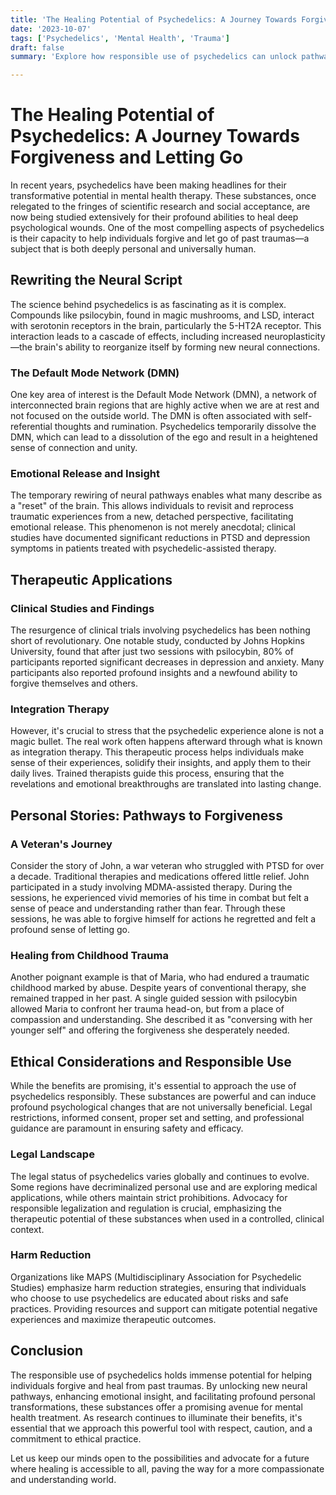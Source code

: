 ```yaml
---
title: 'The Healing Potential of Psychedelics: A Journey Towards Forgiveness and Letting Go'
date: '2023-10-07'
tags: ['Psychedelics', 'Mental Health', 'Trauma']
draft: false
summary: 'Explore how responsible use of psychedelics can unlock pathways to forgiveness and aid in letting go of past traumas, showcasing both scientific insights and personal stories.'

---
```


# The Healing Potential of Psychedelics: A Journey Towards Forgiveness and Letting Go

In recent years, psychedelics have been making headlines for their transformative potential in mental health therapy. These substances, once relegated to the fringes of scientific research and social acceptance, are now being studied extensively for their profound abilities to heal deep psychological wounds. One of the most compelling aspects of psychedelics is their capacity to help individuals forgive and let go of past traumas—a subject that is both deeply personal and universally human.

## Rewriting the Neural Script

The science behind psychedelics is as fascinating as it is complex. Compounds like psilocybin, found in magic mushrooms, and LSD, interact with serotonin receptors in the brain, particularly the 5-HT2A receptor. This interaction leads to a cascade of effects, including increased neuroplasticity—the brain's ability to reorganize itself by forming new neural connections.

### The Default Mode Network (DMN)

One key area of interest is the Default Mode Network (DMN), a network of interconnected brain regions that are highly active when we are at rest and not focused on the outside world. The DMN is often associated with self-referential thoughts and rumination. Psychedelics temporarily dissolve the DMN, which can lead to a dissolution of the ego and result in a heightened sense of connection and unity.

### Emotional Release and Insight

The temporary rewiring of neural pathways enables what many describe as a "reset" of the brain. This allows individuals to revisit and reprocess traumatic experiences from a new, detached perspective, facilitating emotional release. This phenomenon is not merely anecdotal; clinical studies have documented significant reductions in PTSD and depression symptoms in patients treated with psychedelic-assisted therapy.

## Therapeutic Applications

### Clinical Studies and Findings

The resurgence of clinical trials involving psychedelics has been nothing short of revolutionary. One notable study, conducted by Johns Hopkins University, found that after just two sessions with psilocybin, 80% of participants reported significant decreases in depression and anxiety. Many participants also reported profound insights and a newfound ability to forgive themselves and others.

### Integration Therapy

However, it's crucial to stress that the psychedelic experience alone is not a magic bullet. The real work often happens afterward through what is known as integration therapy. This therapeutic process helps individuals make sense of their experiences, solidify their insights, and apply them to their daily lives. Trained therapists guide this process, ensuring that the revelations and emotional breakthroughs are translated into lasting change.

## Personal Stories: Pathways to Forgiveness

### A Veteran's Journey

Consider the story of John, a war veteran who struggled with PTSD for over a decade. Traditional therapies and medications offered little relief. John participated in a study involving MDMA-assisted therapy. During the sessions, he experienced vivid memories of his time in combat but felt a sense of peace and understanding rather than fear. Through these sessions, he was able to forgive himself for actions he regretted and felt a profound sense of letting go.

### Healing from Childhood Trauma

Another poignant example is that of Maria, who had endured a traumatic childhood marked by abuse. Despite years of conventional therapy, she remained trapped in her past. A single guided session with psilocybin allowed Maria to confront her trauma head-on, but from a place of compassion and understanding. She described it as "conversing with her younger self" and offering the forgiveness she desperately needed.

## Ethical Considerations and Responsible Use

While the benefits are promising, it's essential to approach the use of psychedelics responsibly. These substances are powerful and can induce profound psychological changes that are not universally beneficial. Legal restrictions, informed consent, proper set and setting, and professional guidance are paramount in ensuring safety and efficacy.

### Legal Landscape

The legal status of psychedelics varies globally and continues to evolve. Some regions have decriminalized personal use and are exploring medical applications, while others maintain strict prohibitions. Advocacy for responsible legalization and regulation is crucial, emphasizing the therapeutic potential of these substances when used in a controlled, clinical context.

### Harm Reduction

Organizations like MAPS (Multidisciplinary Association for Psychedelic Studies) emphasize harm reduction strategies, ensuring that individuals who choose to use psychedelics are educated about risks and safe practices. Providing resources and support can mitigate potential negative experiences and maximize therapeutic outcomes.

## Conclusion

The responsible use of psychedelics holds immense potential for helping individuals forgive and heal from past traumas. By unlocking new neural pathways, enhancing emotional insight, and facilitating profound personal transformations, these substances offer a promising avenue for mental health treatment. As research continues to illuminate their benefits, it's essential that we approach this powerful tool with respect, caution, and a commitment to ethical practice.

Let us keep our minds open to the possibilities and advocate for a future where healing is accessible to all, paving the way for a more compassionate and understanding world.